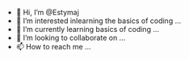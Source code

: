 - 👋 Hi, I’m @Estymaj
- 👀 I’m interested inlearning the basics of coding ...
- 🌱 I’m currently learning basics of coding ...
- 💞️ I’m looking to collaborate on ...
- 📫 How to reach me ...

<!---
Estymaj/Estymaj is a ✨ special ✨ repository because its `README.md` (this file) appears on your GitHub profile.
You can click the Preview link to take a look at your changes.
--->
